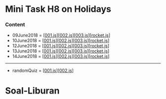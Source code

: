 # Mini Task H8 on Holidays
  ### Content
  - 09June2018 = [[001.js](https://github.com/Gandryeanb/Soal-Liburan/blob/master/09June2018/001.js)][[002.js](https://github.com/Gandryeanb/Soal-Liburan/blob/master/09June2018/002.js)][[003.js](https://github.com/Gandryeanb/Soal-Liburan/blob/master/09June2018/003.js)][[rocket.js](https://github.com/Gandryeanb/Soal-Liburan/blob/master/09June2018/rocket.js)]
  - 10June2018 = [[001.js](https://github.com/Gandryeanb/Soal-Liburan/blob/master/10June2018/001.js)][[002.js](https://github.com/Gandryeanb/Soal-Liburan/blob/master/10June2018/002.js)][[003.js](https://github.com/Gandryeanb/Soal-Liburan/blob/master/10June2018/003.js)][[rocket.js](https://github.com/Gandryeanb/Soal-Liburan/blob/master/10June2018/rocket.js)]
  - 12June2018 = [[001.js](https://github.com/Gandryeanb/Soal-Liburan/blob/master/12June2018/001.js)][[002.js](https://github.com/Gandryeanb/Soal-Liburan/blob/master/12June2018/002.js)][[003.js](https://github.com/Gandryeanb/Soal-Liburan/blob/master/12June2018/003.js)][[rocket.js](https://github.com/Gandryeanb/Soal-Liburan/blob/master/12June2018/rocket.js)]
  - 13June2018 = [[001.js](https://github.com/Gandryeanb/Soal-Liburan/blob/master/13June2018/001.js)][[002.js](https://github.com/Gandryeanb/Soal-Liburan/blob/master/13June2018/002.js)][[003.js](https://github.com/Gandryeanb/Soal-Liburan/blob/master/13June2018/003.js)][[rocket.js](https://github.com/Gandryeanb/Soal-Liburan/blob/master/13June2018/rocket.js)]
  - 14June2018 = [[001.js](https://github.com/Gandryeanb/Soal-Liburan/blob/master/14June2018/001.js)][[002.js](https://github.com/Gandryeanb/Soal-Liburan/blob/master/14June2018/002.js)][[003.js](https://github.com/Gandryeanb/Soal-Liburan/blob/master/14June2018/003.js)][[rocket.js](https://github.com/Gandryeanb/Soal-Liburan/blob/master/14June2018/rocket.js)]
-----
  - randomQuiz = [[001.js](https://github.com/Gandryeanb/Soal-Liburan/blob/master/randomQuiz/001.js)][[002.js](https://github.com/Gandryeanb/Soal-Liburan/blob/master/randomQuiz/002.js)]
# Soal-Liburan
